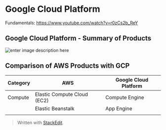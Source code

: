 
# Google Cloud Platform

Fundamentals: https://www.youtube.com/watch?v=r0zCs2b_ReY

## Google Cloud Platform - Summary of Products
![enter image description here](https://github.com/nagarajulu/inteview_prep_notes/blob/master/cloud/google-cloud-offering.PNG)

## Comparison of AWS Products with GCP

|Category| AWS | Google Cloud Platform |
|--|--|--|
|Compute| Elastic Compute Cloud (EC2) | Compute Engine  |
| | Elastic Beanstalk | App Engine |
| | 


> Written with [StackEdit](https://stackedit.io/).
<!--stackedit_data:
eyJoaXN0b3J5IjpbLTEwMDY0Mzk2MzQsMTA3NTEwMzQxLC0xND
k1ODU3OTM5LDExOTU5OTkwNzksLTEzMTMxOTQyODgsLTQ5Mjg3
MjI1MV19
-->